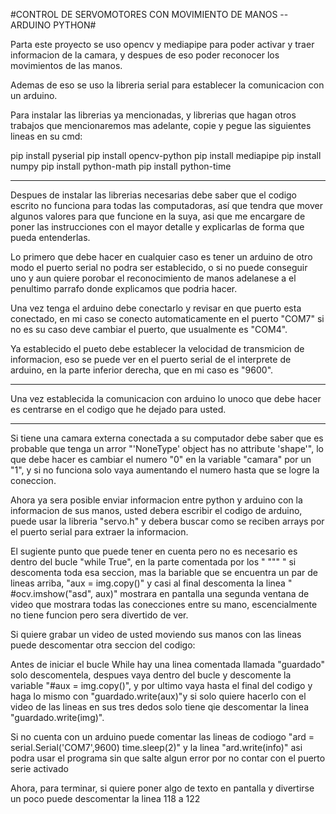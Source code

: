 #CONTROL DE SERVOMOTORES CON MOVIMIENTO DE MANOS -- ARDUINO PYTHON#

Parta este proyecto se uso opencv y mediapipe para poder activar y traer informacion de la camara, y despues de eso poder reconocer los movimientos de las manos.

Ademas de eso se uso la libreria serial para establecer la comunicacion con un arduino.

Para instalar las librerias ya mencionadas, y librerias que hagan otros trabajos que mencionaremos mas adelante, copie y pegue las siguientes lineas en su cmd:

pip install pyserial
pip install opencv-python
pip install mediapipe
pip install numpy
pip install python-math
pip install python-time

***************************

Despues de instalar las librerias necesarias debe saber que el codigo escrito no funciona para todas las computadoras, así que tendra que mover algunos valores para que funcione en la suya, asi que me encargare de poner las instrucciones con el mayor detalle y explicarlas de forma que pueda entenderlas.


Lo primero que debe hacer en cualquier caso es tener un arduino de otro modo el puerto serial no podra ser establecido, o si no puede conseguir uno y aun quiere porobar el reconocimiento de manos adelanese a el penultimo parrafo donde explicamos que podria hacer.

Una vez tenga el arduino debe conectarlo y revisar en que puerto esta conectado, en mi caso se conecto automaticamente en el puerto "COM7" si no es su caso deve cambiar el puerto, que usualmente es "COM4".

Ya establecido el pueto debe establecer la velocidad de transmicion de informacion, eso se puede ver en el puerto serial de el interprete de arduino, en la parte inferior derecha, que en mi caso es "9600".

***************************************

Una vez establecida la comunicacion con arduino lo unoco que debe hacer es centrarse en el codigo que he dejado para usted.

***************************************

Si tiene una camara externa conectada a su computador debe saber que es probable que tenga un arror "'NoneType' object has no attribute 'shape'", lo que debe hacer es cambiar el numero "0" en la variable "camara" por un "1", y si no funciona solo vaya aumentando el numero hasta que se logre la coneccion.

Ahora ya sera posible enviar informacion entre python y arduino con la informacion de sus manos, usted debera escribir el codigo de arduino, puede usar la libreria "servo.h" y debera buscar como se reciben arrays por el puerto serial para extraer la informacion.

El sugiente punto que puede tener en cuenta pero no es necesario es dentro del bucle "while True", en la parte comentada por los "  """  " si descomenta toda esa seccion, mas la bariable que se encuentra un par de lineas arriba, "aux = img.copy()" y casi al final descomenta la linea " #ocv.imshow("asd", aux)" mostrara en pantalla una segunda ventana de video que mostrara todas las conecciones entre su mano, escencialmente no tiene funcion pero sera divertido de ver.

Si quiere grabar un video de usted moviendo sus manos con las lineas puede descomentar otra seccion del codigo:

Antes de iniciar el bucle While hay una linea comentada llamada "guardado" solo descomentela, despues vaya dentro del bucle y descomente la variable "#aux = img.copy()", y por ultimo vaya hasta el final del codigo y haga lo mismo con "guardado.write(aux)"y si solo quiere hacerlo con el video de las lineas en sus tres dedos solo tiene qie descomentar la linea "guardado.write(img)".

Si no cuenta con un arduino puede comentar las lineas de codiogo "ard = serial.Serial('COM7',9600)
time.sleep(2)" y la linea "ard.write(info)" asi podra usar el programa sin que salte algun error por no contar con el puerto serie activado

Ahora, para terminar, si quiere poner algo de texto en pantalla y divertirse un poco puede descomentar la linea 118 a 122
